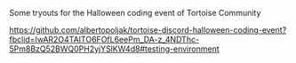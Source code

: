 Some tryouts for the Halloween coding event of Tortoise Community

https://github.com/albertopoljak/tortoise-discord-halloween-coding-event?fbclid=IwAR2O4TAITO6FOfL6eePm_DA-z_4NDThc-5Pm8BzQ52BWQ0PH2yjYSlKW4d8#testing-environment

